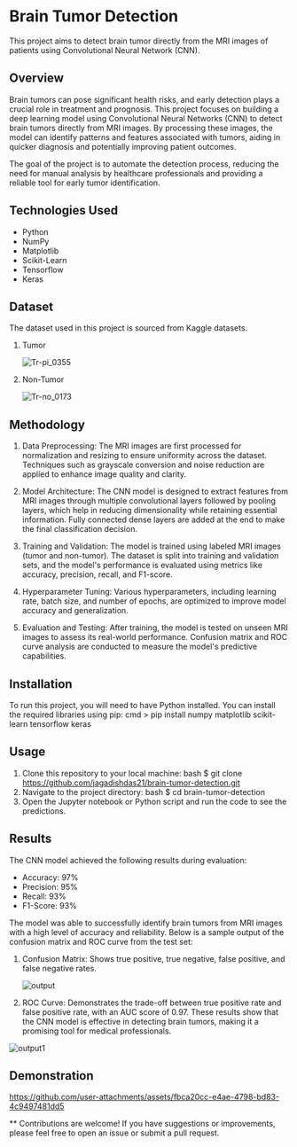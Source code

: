 # Brain Tumor Detection
This project aims to detect brain tumor directly from the MRI images of patients using Convolutional Neural Network (CNN).

## Overview
Brain tumors can pose significant health risks, and early detection plays a crucial role in treatment and prognosis. This project focuses on building a deep learning model using Convolutional Neural Networks (CNN) to detect brain tumors directly from MRI images. By processing these images, the model can identify patterns and features associated with tumors, aiding in quicker diagnosis and potentially improving patient outcomes.

The goal of the project is to automate the detection process, reducing the need for manual analysis by healthcare professionals and providing a reliable tool for early tumor identification.

## Technologies Used
- Python
- NumPy
- Matplotlib
- Scikit-Learn
- Tensorflow
- Keras

## Dataset
The dataset used in this project is sourced from Kaggle datasets.

1. Tumor
   
   ![Tr-pi_0355](https://github.com/user-attachments/assets/945a1fa9-8a80-4be7-b3e1-59908f8ac7e8)

2. Non-Tumor
   
   ![Tr-no_0173](https://github.com/user-attachments/assets/29217b9a-b2fc-484f-9fa0-b3d386f98f9a)

## Methodology
1. Data Preprocessing: The MRI images are first processed for normalization and resizing to ensure uniformity across the dataset. Techniques such as grayscale conversion and noise reduction are applied to enhance image quality and clarity.

2. Model Architecture: The CNN model is designed to extract features from MRI images through multiple convolutional layers followed by pooling layers, which help in reducing dimensionality while retaining essential information. Fully connected dense layers are added at the end to make the final classification decision.

3. Training and Validation: The model is trained using labeled MRI images (tumor and non-tumor). The dataset is split into training and validation sets, and the model's performance is evaluated using metrics like accuracy, precision, recall, and F1-score.

4. Hyperparameter Tuning: Various hyperparameters, including learning rate, batch size, and number of epochs, are optimized to improve model accuracy and generalization.

5. Evaluation and Testing: After training, the model is tested on unseen MRI images to assess its real-world performance. Confusion matrix and ROC curve analysis are conducted to measure the model's predictive capabilities.

## Installation
To run this project, you will need to have Python installed. You can install the required libraries using pip: cmd > pip install numpy matplotlib scikit-learn tensorflow keras

## Usage
1. Clone this repository to your local machine:
bash $ git clone https://github.com/jagadishdas21/brain-tumor-detection.git
3. Navigate to the project directory:
bash $ cd brain-tumor-detection
5. Open the Jupyter notebook or Python script and run the code to see the predictions.

## Results
The CNN model achieved the following results during evaluation:
- Accuracy: 97%
- Precision: 95%
- Recall: 93%
- F1-Score: 93%

The model was able to successfully identify brain tumors from MRI images with a high level of accuracy and reliability. Below is a sample output of the confusion matrix and ROC curve from the test set:

1. Confusion Matrix: Shows true positive, true negative, false positive, and false negative rates.
   
   ![output](https://github.com/user-attachments/assets/3c9e5501-7a87-41d0-a06e-aa90e3eb33e9)

3. ROC Curve: Demonstrates the trade-off between true positive rate and false positive rate, with an AUC score of 0.97.
These results show that the CNN model is effective in detecting brain tumors, making it a promising tool for medical professionals.

![output1](https://github.com/user-attachments/assets/f7460fc0-acc1-4462-bd21-78478c063ea4)

## Demonstration
https://github.com/user-attachments/assets/fbca20cc-e4ae-4798-bd83-4c9497481dd5

** Contributions are welcome! If you have suggestions or improvements, please feel free to open an issue or submit a pull request.
